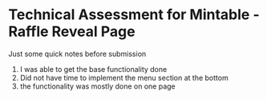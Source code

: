 # Technical Assessment for Mintable - Raffle Reveal Page

Just some quick notes before submission
1. I was able to get the base functionality done
2. Did not have time to implement the menu section at the bottom
3. the functionality was mostly done on one page
